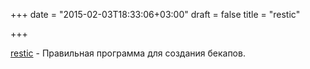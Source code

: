 +++
date = "2015-02-03T18:33:06+03:00"
draft = false
title = "restic"

+++

<p><a href="https://github.com/restic/restic">restic</a>&nbsp;- Правильная программа для создания бекапов.</p>

